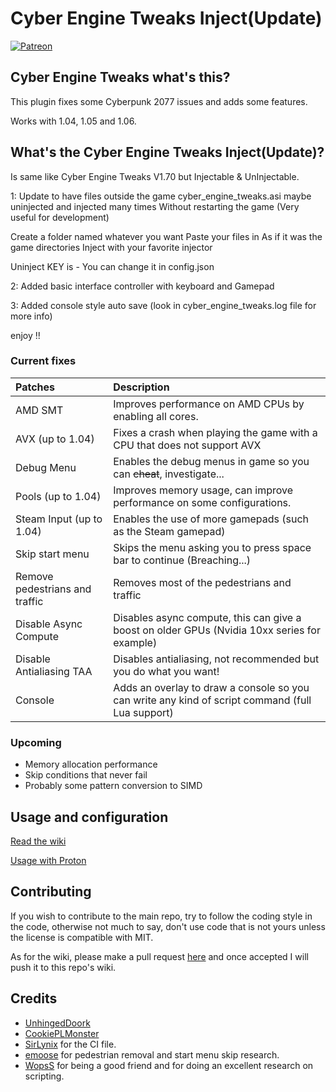 # Cyber Engine Tweaks Inject(Update)

[![Patreon](https://img.shields.io/badge/Patreon-donate-purple.svg)](https://www.patreon.com/tiltedphoques)

## Cyber Engine Tweaks what's this?

This plugin fixes some Cyberpunk 2077 issues and adds some features.

Works with 1.04, 1.05 and 1.06.

## What's the Cyber Engine Tweaks Inject(Update)?

Is same like Cyber Engine Tweaks V1.70 but Injectable & UnInjectable.

1: Update to have files outside the game cyber_engine_tweaks.asi maybe uninjected and injected many times
Without restarting the game (Very useful for development)

Create a folder named whatever you want 
Paste your files in As if it was the game directories
Inject with your favorite injector

Uninject KEY is -
You can change it in config.json

2: Added basic interface controller with keyboard and Gamepad

3: Added console style auto save (look in cyber_engine_tweaks.log file for more info)

enjoy !!

### Current fixes

| Patches      | Description     |
| :------------- | :------------------------------ | 
| AMD SMT  | Improves performance on AMD CPUs by enabling all cores. |
| AVX (up to 1.04) | Fixes a crash when playing the game with a CPU that does not support AVX |
| Debug Menu   | Enables the debug menus in game so you can ~~cheat~~, investigate...  |
| Pools (up to 1.04) | Improves memory usage, can improve performance on some configurations. |
| Steam Input (up to 1.04) | Enables the use of more gamepads (such as the Steam gamepad) |
| Skip start menu | Skips the menu asking you to press space bar to continue (Breaching...) |
| Remove pedestrians and traffic | Removes most of the pedestrians and traffic |
| Disable Async Compute | Disables async compute, this can give a boost on older GPUs (Nvidia 10xx series for example)|
| Disable Antialiasing TAA | Disables antialiasing, not recommended but you do what you want! |
| Console | Adds an overlay to draw a console so you can write any kind of script command (full Lua support) |

### Upcoming

* Memory allocation performance
* Skip conditions that never fail
* Probably some pattern conversion to SIMD

## Usage and configuration

[Read the wiki](https://wiki.cybermods.net/cyber-engine-tweaks/)

[Usage with Proton](PROTON.md)

## Contributing

If you wish to contribute to the main repo, try to follow the coding style in the code, otherwise not much to say, don't use code that is not yours unless the license is compatible with MIT.

As for the wiki, please make a pull request [here](https://github.com/yamashi/CyberEngineTweaksWiki/) and once accepted I will push it to this repo's wiki.

## Credits

* [UnhingedDoork](https://www.reddit.com/r/Amd/comments/kbp0np/cyberpunk_2077_seems_to_ignore_smt_and_mostly/gfjf1vo/?utm_source=reddit&utm_medium=web2x&context=3)
* [CookiePLMonster](https://www.reddit.com/r/pcgaming/comments/kbsywg/cyberpunk_2077_used_an_intel_c_compiler_which/gfknein/?utm_source=reddit&utm_medium=web2x&context=3)
* [SirLynix](https://github.com/DigitalPulseSoftware/BurgWar) for the CI file.
* [emoose](https://github.com/yamashi/PerformanceOverhaulCyberpunk/issues/75) for pedestrian removal and start menu skip research.
* [WopsS](https://github.com/WopsS/RED4ext) for being a good friend and for doing an excellent research on scripting.
